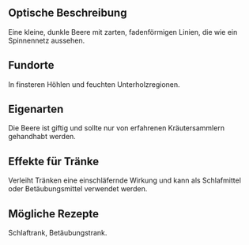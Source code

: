 ## Optische Beschreibung
Eine kleine, dunkle Beere mit zarten, fadenförmigen Linien, die wie ein Spinnennetz aussehen.
## Fundorte
In finsteren Höhlen und feuchten Unterholzregionen.
## Eigenarten
Die Beere ist giftig und sollte nur von erfahrenen Kräutersammlern gehandhabt werden.
## Effekte für Tränke
Verleiht Tränken eine einschläfernde Wirkung und kann als Schlafmittel oder Betäubungsmittel verwendet werden.
## Mögliche Rezepte
Schlaftrank, Betäubungstrank.